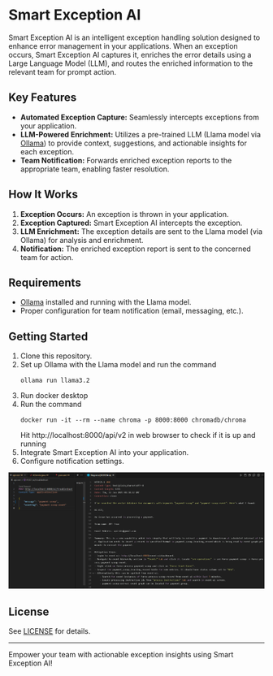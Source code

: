 # Smart Exception AI

Smart Exception AI is an intelligent exception handling solution designed to enhance error management in your applications. When an exception occurs, Smart Exception AI captures it, enriches the error details using a Large Language Model (LLM), and routes the enriched information to the relevant team for prompt action.

## Key Features

- **Automated Exception Capture:** Seamlessly intercepts exceptions from your application.
- **LLM-Powered Enrichment:** Utilizes a pre-trained LLM (Llama model via [Ollama](https://ollama.com/)) to provide context, suggestions, and actionable insights for each exception.
- **Team Notification:** Forwards enriched exception reports to the appropriate team, enabling faster resolution.

## How It Works

1. **Exception Occurs:** An exception is thrown in your application.
2. **Exception Captured:** Smart Exception AI intercepts the exception.
3. **LLM Enrichment:** The exception details are sent to the Llama model (via Ollama) for analysis and enrichment.
4. **Notification:** The enriched exception report is sent to the concerned team for action.

## Requirements

- [Ollama](https://ollama.com/) installed and running with the Llama model.
- Proper configuration for team notification (email, messaging, etc.).

## Getting Started

1. Clone this repository.
2. Set up Ollama with the Llama model and run the command
   ```
   ollama run llama3.2
   ```
3. Run docker desktop
4. Run the command
   ```
   docker run -it --rm --name chroma -p 8000:8000 chromadb/chroma
   ```
   Hit http://localhost:8000/api/v2 in web browser to check if it is up and running
5. Integrate Smart Exception AI into your application.
6. Configure notification settings.

![alt text](Response.png)

## License

See [LICENSE](./LICENSE) for details.

---

Empower your team with actionable exception insights using Smart Exception AI!
